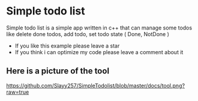 # Simple todo list

Simple todo list is a simple app written in c++ that can manage some todos like delete done todos, add todo, set todo state ( Done, NotDone )

* If you like this example please leave a star
* If you think i can optimize my code please leave a comment about it

## Here is a picture of the tool

https://github.com/Slayy257/SimpleTodolist/blob/master/docs/tool.png?raw=true
